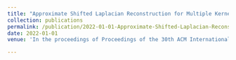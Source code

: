 ```yaml
---
title: "Approximate Shifted Laplacian Reconstruction for Multiple Kernel Clustering"
collection: publications
permalink: /publication/2022-01-01-Approximate-Shifted-Laplacian-Reconstruction-for-Multiple-Kernel-Clustering
date: 2022-01-01
venue: 'In the proceedings of Proceedings of the 30th ACM International Conference on Multimedia'

---
```

